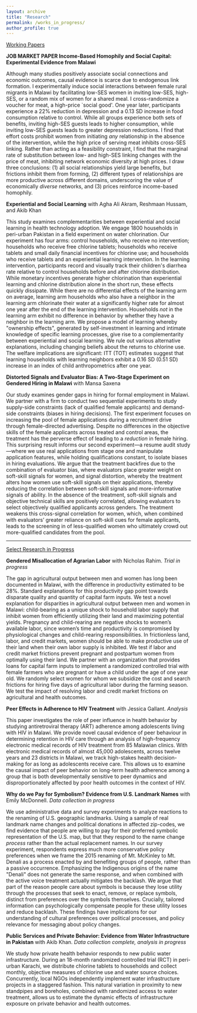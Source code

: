 ```yaml
---
layout: archive
title: "Research"
permalink: /works_in_progress/
author_profile: true
---
```


<u>Working Papers</u>

<div>
  <p><strong>JOB MARKET PAPER Income-Based Homophily and Social Capital: Experimental Evidence from Malawi</strong></p>
  <p>
    Although many studies positively associate social connections and economic outcomes, causal evidence is scarce due to endogenous link formation. I experimentally induce social interactions between female rural migrants in Malawi by facilitating low-SES women in inviting low-SES, high-SES, or a random mix of women for a shared meal. I cross-randomize a voucher for meat, a high-price `social good'. One year later, participants experience a 22% reduction in depression and a 0.13 SD increase in food consumption relative to control. While all groups experience both sets of benefits, inviting high-SES guests leads to higher consumption, while inviting low-SES guests leads to greater depression reductions. I find that effort costs prohibit women from initiating <em>any</em> relationship in the absence of the intervention, while the high price of serving meat inhibits cross-SES linking. Rather than acting as a feasibility constraint, I find that the marginal rate of substitution between low- and high-SES linking changes with the price of meat, inhibiting network economic diversity at high prices. I draw three conclusions: (1) all social relationships yield large benefits, but frictions inhibit them from forming, (2) different types of relationships are more productive across different domains, underscoring the value of economically <em>diverse</em> networks, and (3) prices reinforce income-based homophily.
  </p>

  <p><strong>Experiential and Social Learning</strong> with Agha Ali Akram, Reshmaan Hussam, and Akib Khan</p>
  <p>
    This study examines complementarities between experiential and social learning in health technology adoption. We engage 1800 households in peri-urban Pakistan in a field experiment on water chlorination. Our experiment has four arms: control households, who receive no intervention; households who receive free chlorine tablets; households who receive tablets and small daily financial incentives for chlorine use; and households who receive tablets and an experiential learning intervention. In the learning intervention, participants record and visually track their children's diarrhea rate relative to control households before and after chlorine distribution. While monetary incentives generate higher chlorination than experiential learning and chlorine distribution alone in the short run, these effects quickly dissipate. While there are no differential effects of the learning arm on average, learning arm households who also have a neighbor in the learning arm chlorinate their water at a significantly higher rate for almost one year after the end of the learning intervention. Households <em>not</em> in the learning arm exhibit no difference in behavior by whether they have a neighbor in the learning arm. We propose a model of learning whereby "ownership effects", generated by self-investment in learning and intimate knowledge of specific learning processes, give rise to a complementarity between experiential and social learning. We rule out various alternative explanations, including changing beliefs about the returns to chlorine use. The welfare implications are significant: ITT (TOT) estimates suggest that learning households with learning neighbors exhibit a 0.16 SD (0.51 SD) increase in an index of child anthropometrics after one year.
  </p>

  <p><strong>Distorted Signals and Evaluator Bias: A Two-Stage Experiment on Gendered Hiring in Malawi</strong> with Mansa Saxena</p>
  <p>
    Our study examines gender gaps in hiring for formal employment in Malawi. We partner with a firm to conduct two sequential experiments to study supply-side constraints (lack of qualified female applicants) and demand-side constraints (biases in hiring decisions). The first experiment focuses on increasing the pool of female applications during a recruitment drive through female-directed advertising. Despite no differences in the objective skills of the female applicants across treated and control areas, the treatment has the perverse effect of leading to a <em>reduction</em> in female hiring. This surprising result informs our second experiment—a resume audit study—where we use real applications from stage one and manipulate application features, while holding qualifications constant, to isolate biases in hiring evaluations. We argue that the treatment backfires due to the combination of evaluator bias, where evaluators place greater weight on soft-skill signals for women, and signal distortion, whereby the treatment alters how women use soft-skill signals on their applications, thereby reducing the correlation between soft-skill signals and more-informative signals of ability. In the absence of the treatment, soft-skill signals and objective technical skills are positively correlated, allowing evaluators to select objectively qualified applicants across genders. The treatment weakens this cross-signal correlation for women, which, when combined with evaluators’ greater reliance on soft-skill cues for female applicants, leads to the screening in of less-qualified women who ultimately crowd out more-qualified candidates from the pool.
  </p>

  <hr>

  <u>Select Research in Progress</u>

  <p><strong>Gendered Misallocation of Agrarian Labor</strong> with Nicholas Rahim. <em>Trial in progress</em></p>
  <p>
    The gap in agricultural output between men and women has long been documented in Malawi, with the difference in productivity estimated to be 28%. Standard explanations for this productivity gap point towards disparate quality and quantity of capital farm inputs. We test a novel explanation for disparities in agricultural output between men and women in Malawi: child-bearing as a unique shock to household labor supply that inhibit women from efficiently utilizing their land and maximizing potential yields. Pregnancy and child-rearing are negative shocks to women’s available labor, since women’s time and productivity is compromised by physiological changes and child-rearing responsibilities. In frictionless land, labor, and credit markets, women should be able to make productive use of their land when their own labor supply is inhibited. We test if labor and credit market frictions prevent pregnant and postpartum women from optimally using their land. We partner with an organization that provides loans for capital farm inputs to implement a randomized controlled trial with female farmers who are pregnant or have a child under the age of one year old. We randomly select women for whom we subsidize the cost and search frictions for hiring five days of agricultural labor during the farming season. We test the impact of resolving labor and credit market frictions on agricultural and health outcomes.
  </p>

  <p><strong>Peer Effects in Adherence to HIV Treatment</strong> with Jessica Gallant. <em>Analysis</em></p>
  <p>
    This paper investigates the role of peer influence in health behavior by studying antiretroviral therapy (ART) adherence among adolescents living with HIV in Malawi. We provide novel causal evidence of peer behaviour in determining retention in HIV care through an analysis of high-frequency electronic medical records of HIV treatment from 85 Malawian clinics. With electronic medical records of almost 45,000 adolescents, across twelve years and 23 districts in Malawi, we track high-stakes health decision-making for as long as adolescents receive care. This allows us to examine the causal impact of peer behavior on long-term health adherence among a group that is both developmentally sensitive to peer dynamics and disproportionately affected by poor health outcomes in the context of HIV.
  </p>

  <p><strong>Why do we Pay for Symbolism? Evidence from U.S. Landmark Names</strong> with Emily McDonnell. <em>Data collection in progress</em></p>
  <p>
    We use administrative data and survey experiments to analyze reactions to the renaming of U.S. geographic landmarks. Using a sample of real landmark name changes and political donations in affected zip-codes, we find evidence that people are willing to pay for their preferred symbolic representation of the U.S. map, but that they respond to the name change <em>process</em> rather than the actual replacement names. In our survey experiment, respondents express much more conservative policy preferences when we frame the 2015 renaming of Mt. McKinley to Mt. Denali as a process enacted by and benefiting groups of people, rather than a passive occurrence. Emphasizing the Indigenous origins of the name "Denali" does not generate the same response, and when combined with the active voice treatment actually mitigates the backlash. We argue that part of the reason people care about symbols is because they lose utility through the processes that seek to enact, remove, or replace symbols, distinct from preferences over the symbols themselves. Crucially, tailored information can psychologically compensate people for these utility losses and reduce backlash. These findings have implications for our understanding of cultural preferences over political processes, and policy relevance for messaging about policy changes.
  </p>

  <p><strong>Public Services and Private Behavior: Evidence from Water Infrastructure in Pakistan</strong> with Akib Khan. <em>Data collection complete, analysis in progress</em></p>
  <p>
    We study how private health behavior responds to new public water infrastructure. During an 18-month randomized controlled trial (RCT) in peri-urban Karachi, we distribute chlorine tablets to households and collect monthly, objective measures of chlorine use and water source choices. Concurrently, local NGOs independently implement water infrastructure projects in a staggered fashion. This natural variation in proximity to new standpipes and boreholes, combined with randomized access to water treatment, allows us to estimate the dynamic effects of infrastructure exposure on private behavior and health outcomes.
  </p>
</div>
